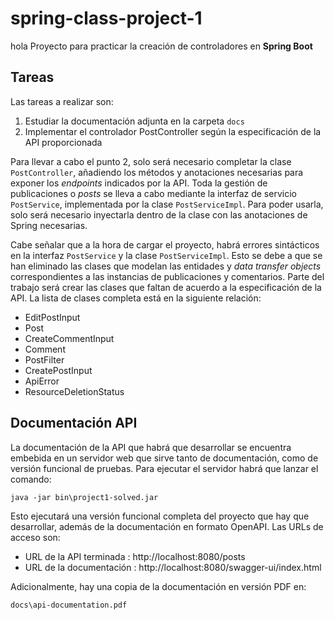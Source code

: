# spring-class-project-1
hola
Proyecto para practicar la creación de controladores en **Spring Boot**

## Tareas
Las tareas a realizar son:
1. Estudiar la documentación adjunta en la carpeta `docs`
2. Implementar el controlador PostController según la especificación de la API proporcionada

Para llevar a cabo el punto 2, solo será necesario
completar la clase `PostController`, añadiendo los métodos
y anotaciones necesarias para exponer los _endpoints_ indicados
por la API. Toda la gestión de publicaciones o _posts_ se lleva
a cabo mediante la interfaz de servicio `PostService`, implementada
por la clase `PostServiceImpl`. Para poder usarla, solo será necesario
inyectarla dentro de la clase con las anotaciones de Spring necesarias.

Cabe señalar que a la hora de cargar el proyecto, habrá errores sintácticos
en la interfaz `PostService` y la clase `PostServiceImpl`. Esto se debe a
que se han eliminado las clases que modelan las entidades y _data transfer objects_
correspondientes a las instancias de publicaciones y comentarios. Parte del trabajo
será crear las clases que faltan de acuerdo a la especificación de la API. La lista
de clases completa está en la siguiente relación:
- EditPostInput
- Post
- CreateCommentInput
- Comment
- PostFilter
- CreatePostInput
- ApiError
- ResourceDeletionStatus
## Documentación API

La documentación de la API que habrá que desarrollar se encuentra embebida en un servidor
web que sirve tanto de documentación, como de versión funcional de pruebas. Para ejecutar
el servidor habrá que lanzar el comando:
```
java -jar bin\project1-solved.jar
```
Esto ejecutará una versión funcional completa del proyecto que hay que desarrollar, además
de la documentación en formato OpenAPI. Las URLs de acceso son:
- URL de la API terminada : http://localhost:8080/posts
- URL de la documentación : http://localhost:8080/swagger-ui/index.html

Adicionalmente, hay una copia de la documentación en versión PDF en:
```
docs\api-documentation.pdf
```
